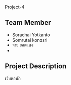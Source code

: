 Project-4

## Team Member
- Sorachai Yotkanto
- Somrutai kongsri
- จาย ยอดแสง
- 

## Project Description
เว็บหอพัก
